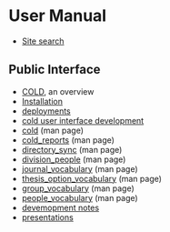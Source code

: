 
# User Manual

- [Site search](search.md)

## Public Interface

- [COLD](COLD.md), an overview
- [Installation](INSTALL.md)
- [deployments](deployment.md)
- [cold user interface development](cold_user_interface.md)
- [cold](cold.1.md) (man page)
- [cold_reports](cold_reports.1.md) (man page)
- [directory_sync](directory_sync.1.md) (man page)
- [division_people](division_people.1.md) (man page)
- [journal_vocabulary](journal_vocabulary.1.md) (man page)
- [thesis_option_vocabulary](thesis_option_vocabulary.1.md) (man page)
- [group_vocabulary](group_vocabulary.1.md) (man page)
- [people_vocabulary](people_vocabulary.1.md) (man page)
- [devemopment notes](development_notes.md)
- [presentations](presentations/presentation1.md)

